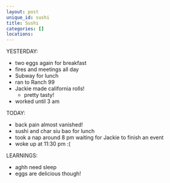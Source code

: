 ```yaml
---
layout: post
unique_id: sushi
title: Sushi
categories: []
locations: 
---
```


YESTERDAY:
* two eggs again for breakfast
* fires and meetings all day
* Subway for lunch
* ran to Ranch 99
* Jackie made california rolls!
  * pretty tasty!
* worked until 3 am

TODAY:
* back pain almost vanished!
* sushi and char siu bao for lunch
* took a nap around 8 pm waiting for Jackie to finish an event
* woke up at 11:30 pm :(

LEARNINGS:
* aghh need sleep
* eggs are delicious though!
